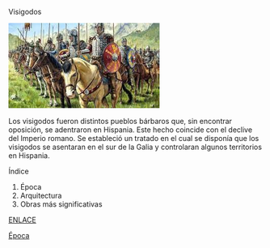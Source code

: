 Visigodos

![Visigodos](ing/visigodos.jpg)




Los visigodos fueron distintos pueblos bárbaros que, sin encontrar oposición, se adentraron en Hispania. 
Este hecho coincide con el declive del Imperio romano. 
Se estableció un tratado en el cual se disponía que los visigodos se asentaran en el sur de
la Galia y controlaran algunos territorios en Hispania.

Índice
1. Época
2. Arquitectura
3. Obras más significativas

[ENLACE](https://historia.nationalgeographic.com.es/temas/visigodos)

[Época](época.md)
